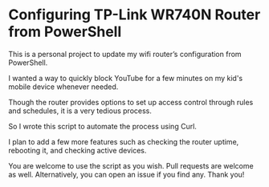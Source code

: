 # Configuring TP-Link WR740N Router from PowerShell

This is a personal project to update my wifi router’s configuration from PowerShell. 

I wanted a way to quickly block YouTube for a few minutes on my kid's mobile device whenever needed. 

Though the router provides options to set up access control through rules and schedules, it is a very tedious process. 

So I wrote this script to automate the process using Curl. 

I plan to add a few more features such as checking the router uptime, rebooting it, and checking active devices. 

You are welcome to use the script as you wish. Pull requests are welcome as well. Alternatively, you can open an issue if you find any. Thank you!
